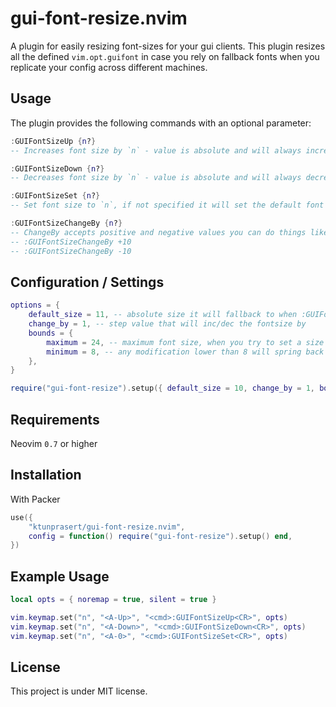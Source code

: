 # gui-font-resize.nvim

A plugin for easily resizing font-sizes for your gui clients. This plugin resizes all the defined `vim.opt.guifont` in case you rely on fallback fonts when you replicate your config across different machines.

## Usage

The plugin provides the following commands with an optional parameter:
```lua
:GUIFontSizeUp {n?}
-- Increases font size by `n` - value is absolute and will always increase

:GUIFontSizeDown {n?}
-- Decreases font size by `n` - value is absolute and will always decrease

:GUIFontSizeSet {n?}
-- Set font size to `n`, if not specified it will set the default font size to 11 (Can be changed on the configuration file

:GUIFontSizeChangeBy {n?}
-- ChangeBy accepts positive and negative values you can do things like
-- :GUIFontSizeChangeBy +10
-- :GUIFontSizeChangeBy -10
```

## Configuration / Settings
```lua
options = {
    default_size = 11, -- absolute size it will fallback to when :GUIFontSizeSet is not specified
    change_by = 1, -- step value that will inc/dec the fontsize by
    bounds = {
        maximum = 24, -- maximum font size, when you try to set a size bigger than this it will default to max
        minimum = 8, -- any modification lower than 8 will spring back to 8
    },
}

require("gui-font-resize").setup({ default_size = 10, change_by = 1, bounds = { maximum = 20 } })
```

## Requirements

Neovim `0.7` or higher

## Installation

With Packer

```lua
use({
    "ktunprasert/gui-font-resize.nvim",
    config = function() require("gui-font-resize").setup() end,
})
```

## Example Usage

```lua
local opts = { noremap = true, silent = true }

vim.keymap.set("n", "<A-Up>", "<cmd>:GUIFontSizeUp<CR>", opts)
vim.keymap.set("n", "<A-Down>", "<cmd>:GUIFontSizeDown<CR>", opts)
vim.keymap.set("n", "<A-0>", "<cmd>:GUIFontSizeSet<CR>", opts)
```

## License

This project is under MIT license.

